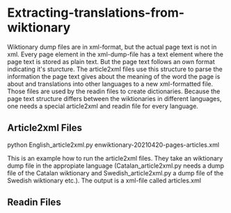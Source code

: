 # Extracting-translations-from-wiktionary
Wiktionary dump files are in xml-format, but the actual page text is not in xml. Every page element in the xml-dump-file has a text element where the page text is stored as plain text.
But the page text follows an own format indicating it's sturcture. The article2xml files use this structure to parse the information the page text gives about the meaning of the word the page is about and translations into other languages to a new xml-formatted file. Those files are used by the readin files to create dictionaries. Because the page text structure differs between the wiktionaries in different languages, one needs a special article2xml and readin file for every language.
## Article2xml Files
python English_article2xml.py enwiktionary-20210420-pages-articles.xml

This is an example how to run the article2xml files. They take an wiktionary dump file in the appropiate language (Catalan_article2xml.py needs a dump file of the Catalan wiktionary and Swedish_article2xml.py a dump file of the Swedish wiktionary etc.). The output is a xml-file called articles.xml
## Readin Files
